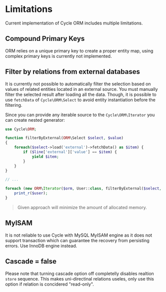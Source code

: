 # Limitations
Current implementation of Cycle ORM includes multiple limitations.

## Compound Primary Keys
ORM relies on a unique primary key to create a proper entity map, using complex primary keys is currently not implemented.

## Filter by relations from external databases
It is currently not possible to automatically filter the selection based on values of related entities located in an external source. 
You must manually filter the selected result after loading all the data. Though, it is possible to use `fetchData` of
`Cycle\ORM\Select` to avoid entity instantiation before the filtering.

Since you can provide any iterable source to the `Cycle\ORM\Iterator` you can create nested generator:

```php
use Cycle\ORM;

function filterByExternal(ORM\Select $select, $value) 
{
    foreach($select->load('external')->fetchData() as $item) {
        if ($line['external']['value'] == $item) {
            yield $item;
        }
    }
}

// ...

foreach (new ORM\Iterator($orm, User::class, filterByExternal($select, $value)) as $user) {
    print_r($user);
}
```

> Given approach will minimize the amount of allocated memory.

## MyISAM
It is not reliable to use Cycle with MySQL MyISAM engine as it does not support transaction which can guarantee the recovery from persisting errors. Use InnoDB engine instead.

## Cascade = false
Please note that turning cascade option off completelly disables realtion `store` sequence. This makes uni-directinal relations useles, only use this option if relation is concidered "read-only".
